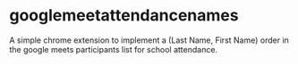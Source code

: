 # googlemeetattendancenames
A simple chrome extension to implement a (Last Name, First Name) order in the google meets participants list for school attendance.
